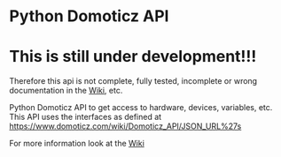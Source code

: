 # Python Domoticz API

# This is still under development!!!

Therefore this api is not complete, fully tested, incomplete or wrong documentation in the [Wiki](https://github.com/Xorfor/Domoticz-API/wiki/Python-Domoticz-API), etc.

Python Domoticz API to get access to hardware, devices, variables, etc.
This API uses the interfaces as defined at https://www.domoticz.com/wiki/Domoticz_API/JSON_URL%27s

For more information look at the [Wiki](https://github.com/Xorfor/Domoticz-API/wiki/Python-Domoticz-API)

